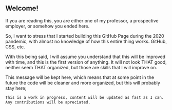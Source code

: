 ## Welcome!

If you are reading this, you are either one of my professor, a prospective employer, or somehow you ended here.

So, I want to stress that I started building this GitHub Page during the 2020 pandemic, with almost no knowledge of how this entire thing works. GitHub, CSS, etc.

With this being said, I will assume you understand that this will be improved with time, and this is the first version of anything. It will not look THAT good, neither seem THAT organized, but those are skills that I will improve on.

This message will be kept here, which means that at some point in the future the code will be cleaner and more organized, but this will probably stay here;


```markdown
This is a work in progress, content will be updated as fast as I can.
Any contributions will be apreciated.
```
